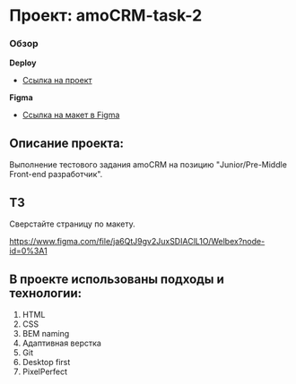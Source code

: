 # Проект: amoCRM-task-2

### Обзор

**Deploy**

* [Ссылка на проект](https://msilkov.github.io/amoCRM-test-welbex/)

**Figma**

* [Ссылка на макет в Figma](https://www.figma.com/file/ja6QtJ9gv2JuxSDIAClL1O/Welbex?node-id=0%3A1)


## Описание проекта:

Выполнение тестового задания amoCRM на позицию "Junior/Pre-Middle Front-end разработчик".

## ТЗ

Сверстайте страницу по макету.

https://www.figma.com/file/ja6QtJ9gv2JuxSDIAClL1O/Welbex?node-id=0%3A1

## В проекте использованы подходы и технологии:
1. HTML
2. CSS
3. BEM naming
4. Адаптивная верстка
5. Git 
6. Desktop first
7. PixelPerfect